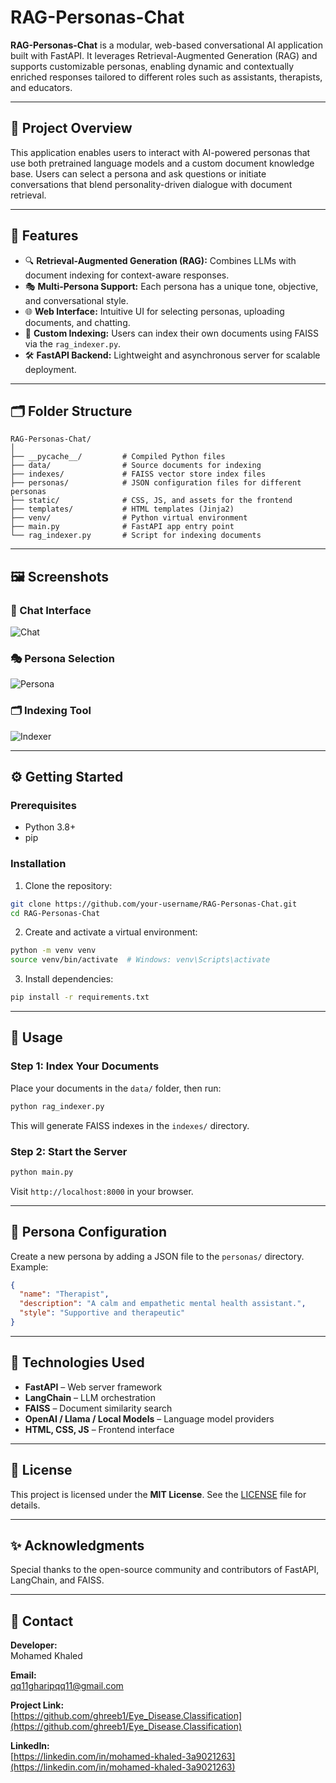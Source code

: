
# RAG-Personas-Chat

**RAG-Personas-Chat** is a modular, web-based conversational AI application built with FastAPI. It leverages Retrieval-Augmented Generation (RAG) and supports customizable personas, enabling dynamic and contextually enriched responses tailored to different roles such as assistants, therapists, and educators.

---

## 🧠 Project Overview

This application enables users to interact with AI-powered personas that use both pretrained language models and a custom document knowledge base. Users can select a persona and ask questions or initiate conversations that blend personality-driven dialogue with document retrieval.

---

## 🚀 Features

- 🔍 **Retrieval-Augmented Generation (RAG):** Combines LLMs with document indexing for context-aware responses.
- 🎭 **Multi-Persona Support:** Each persona has a unique tone, objective, and conversational style.
- 🌐 **Web Interface:** Intuitive UI for selecting personas, uploading documents, and chatting.
- 📂 **Custom Indexing:** Users can index their own documents using FAISS via the `rag_indexer.py`.
- 🛠️ **FastAPI Backend:** Lightweight and asynchronous server for scalable deployment.

---

## 🗂️ Folder Structure

```
RAG-Personas-Chat/
│
├── __pycache__/         # Compiled Python files
├── data/                # Source documents for indexing
├── indexes/             # FAISS vector store index files
├── personas/            # JSON configuration files for different personas
├── static/              # CSS, JS, and assets for the frontend
├── templates/           # HTML templates (Jinja2)
├── venv/                # Python virtual environment
├── main.py              # FastAPI app entry point
└── rag_indexer.py       # Script for indexing documents
```

---

## 🖼️ Screenshots

### 💬 Chat Interface
![Chat](https://raw.githubusercontent.com/ghreeb1/RAG-Personas-Chat/master/data/1.png)

### 🎭 Persona Selection
![Persona](https://raw.githubusercontent.com/ghreeb1/RAG-Personas-Chat/master/data/2.png)

### 🗂️ Indexing Tool
![Indexer](https://raw.githubusercontent.com/ghreeb1/RAG-Personas-Chat/master/data/3.png)

---

## ⚙️ Getting Started

### Prerequisites

- Python 3.8+
- pip

### Installation

1. Clone the repository:

```bash
git clone https://github.com/your-username/RAG-Personas-Chat.git
cd RAG-Personas-Chat
```

2. Create and activate a virtual environment:

```bash
python -m venv venv
source venv/bin/activate  # Windows: venv\Scripts\activate
```

3. Install dependencies:

```bash
pip install -r requirements.txt
```

---

## 🧾 Usage

### Step 1: Index Your Documents

Place your documents in the `data/` folder, then run:

```bash
python rag_indexer.py
```

This will generate FAISS indexes in the `indexes/` directory.

### Step 2: Start the Server

```bash
python main.py
```

Visit `http://localhost:8000` in your browser.

---

## 👤 Persona Configuration

Create a new persona by adding a JSON file to the `personas/` directory. Example:

```json
{
  "name": "Therapist",
  "description": "A calm and empathetic mental health assistant.",
  "style": "Supportive and therapeutic"
}
```

---

## 📌 Technologies Used

- **FastAPI** – Web server framework
- **LangChain** – LLM orchestration
- **FAISS** – Document similarity search
- **OpenAI / Llama / Local Models** – Language model providers
- **HTML, CSS, JS** – Frontend interface

---

## 📄 License

This project is licensed under the **MIT License**. See the [LICENSE](LICENSE) file for details.

---

## ✨ Acknowledgments

Special thanks to the open-source community and contributors of FastAPI, LangChain, and FAISS.

---

## 📧 Contact

**Developer:**  
Mohamed Khaled

**Email:**  
qq11gharipqq11@gmail.com

**Project Link:**  
[https://github.com/ghreeb1/Eye_Disease.Classification](https://github.com/ghreeb1/Eye_Disease.Classification)

**LinkedIn:**  
[https://linkedin.com/in/mohamed-khaled-3a9021263](https://linkedin.com/in/mohamed-khaled-3a9021263)

